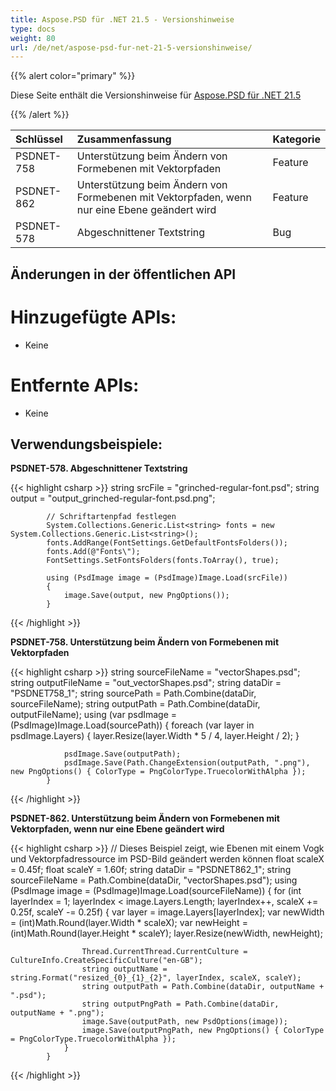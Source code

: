 ```yaml
---
title: Aspose.PSD für .NET 21.5 - Versionshinweise
type: docs
weight: 80
url: /de/net/aspose-psd-fur-net-21-5-versionshinweise/
---
```


{{% alert color="primary" %}} 

Diese Seite enthält die Versionshinweise für [Aspose.PSD für .NET 21.5](https://www.nuget.org/packages/Aspose.PSD/)

{{% /alert %}} 

|**Schlüssel**|**Zusammenfassung**|**Kategorie**|
| :- | :- | :- |
|PSDNET-758|Unterstützung beim Ändern von Formebenen mit Vektorpfaden|Feature|
|PSDNET-862|Unterstützung beim Ändern von Formebenen mit Vektorpfaden, wenn nur eine Ebene geändert wird|Feature|
|PSDNET-578|Abgeschnittener Textstring|Bug|

## **Änderungen in der öffentlichen API**
# **Hinzugefügte APIs:**
- Keine

# **Entfernte APIs:**
- Keine

## **Verwendungsbeispiele:**

**PSDNET-578. Abgeschnittener Textstring**

{{< highlight csharp >}}
            string srcFile = "grinched-regular-font.psd";
            string output = "output_grinched-regular-font.psd.png";

            // Schriftartenpfad festlegen
            System.Collections.Generic.List<string> fonts = new System.Collections.Generic.List<string>();
            fonts.AddRange(FontSettings.GetDefaultFontsFolders());
            fonts.Add(@"Fonts\");
            FontSettings.SetFontsFolders(fonts.ToArray(), true);

            using (PsdImage image = (PsdImage)Image.Load(srcFile))
            {
                image.Save(output, new PngOptions());
            }
{{< /highlight >}}

**PSDNET-758. Unterstützung beim Ändern von Formebenen mit Vektorpfaden**

{{< highlight csharp >}}
            string sourceFileName = "vectorShapes.psd";
            string outputFileName = "out_vectorShapes.psd";
            string dataDir = "PSDNET758_1";
            string sourcePath = Path.Combine(dataDir, sourceFileName);
            string outputPath = Path.Combine(dataDir, outputFileName);
            using (var psdImage = (PsdImage)Image.Load(sourcePath))
            {
                foreach (var layer in psdImage.Layers)
                {
                    layer.Resize(layer.Width * 5 / 4, layer.Height / 2);
                }

                psdImage.Save(outputPath);
                psdImage.Save(Path.ChangeExtension(outputPath, ".png"), new PngOptions() { ColorType = PngColorType.TruecolorWithAlpha });
            }
{{< /highlight >}}

**PSDNET-862. Unterstützung beim Ändern von Formebenen mit Vektorpfaden, wenn nur eine Ebene geändert wird**

{{< highlight csharp >}}
            // Dieses Beispiel zeigt, wie Ebenen mit einem Vogk und Vektorpfadressource im PSD-Bild geändert werden können
            float scaleX = 0.45f;
            float scaleY = 1.60f;
            string dataDir = "PSDNET862_1";
            string sourceFileName = Path.Combine(dataDir, "vectorShapes.psd");
            using (PsdImage image = (PsdImage)Image.Load(sourceFileName))
            {
                for (int layerIndex = 1; layerIndex < image.Layers.Length; layerIndex++, scaleX += 0.25f, scaleY -= 0.25f)
                {
                    var layer = image.Layers[layerIndex];
                    var newWidth = (int)Math.Round(layer.Width * scaleX);
                    var newHeight = (int)Math.Round(layer.Height * scaleY);
                    layer.Resize(newWidth, newHeight);

                    Thread.CurrentThread.CurrentCulture = CultureInfo.CreateSpecificCulture("en-GB");
                    string outputName = string.Format("resized_{0}_{1}_{2}", layerIndex, scaleX, scaleY);
                    string outputPath = Path.Combine(dataDir, outputName + ".psd");
                    string outputPngPath = Path.Combine(dataDir, outputName + ".png");
                    image.Save(outputPath, new PsdOptions(image));
                    image.Save(outputPngPath, new PngOptions() { ColorType = PngColorType.TruecolorWithAlpha });
                }
            }
{{< /highlight >}}
